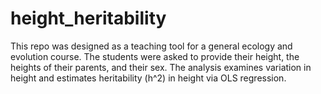 height_heritability
===================

This repo was designed as a teaching tool for a general ecology and evolution course. 
The students were asked to provide their height, the heights of their parents, and their sex. 
The analysis examines variation in height and estimates heritability (h^2) in height via OLS regression. 